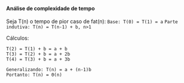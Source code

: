 #### **Análise de complexidade de tempo**

Seja T(n) o tempo de pior caso de fat(n):
`Base: T(0) = T(1) = a`
`Parte indutiva: T(n) = T(n-1) + b, n>1`

Cálculos:
``` 
T(2) = T(1) + b = a + b
T(3) = T(2) + b = a + 2b
T(4) = T(3) + b = a + 3b

Generalizando: T(n) = a + (n-1)b
Portanto: T(n) = Θ(n)
``` 